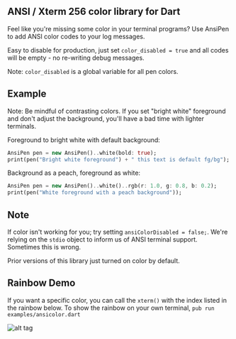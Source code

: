 ANSI / Xterm 256 color library for Dart
------

Feel like you're missing some color in your terminal programs? Use AnsiPen to add ANSI color codes to your log messages.  

Easy to disable for production, just set `color_disabled = true` and all codes will be empty - no re-writing debug messages.  

Note: `color_disabled` is a global variable for all pen colors.

Example
------
Note: Be mindful of contrasting colors.  If you set "bright white" foreground and don't adjust the background, you'll have a bad time with lighter terminals.  

Foreground to bright white with default background:
```dart
AnsiPen pen = new AnsiPen()..white(bold: true);
print(pen("Bright white foreground") + " this text is default fg/bg");
```

Background as a peach, foreground as white:
```dart
AnsiPen pen = new AnsiPen()..white()..rgb(r: 1.0, g: 0.8, b: 0.2);
print(pen("White foreground with a peach background"));
```

Note
------
If color isn't working for you; try setting `ansiColorDisabled = false;`. We're relying on the `stdio` object to inform us of ANSI terminal support. Sometimes this is wrong.

Prior versions of this library just turned on color by default.

Rainbow Demo
------

If you want a specific color, you can call the `xterm()` with the index listed in the rainbow below. To show the rainbow on your own terminal, `pub run examples/ansicolor.dart`

![alt tag](https://raw.github.com/google/ansicolor-dart/master/ansicolor-dart.png)
